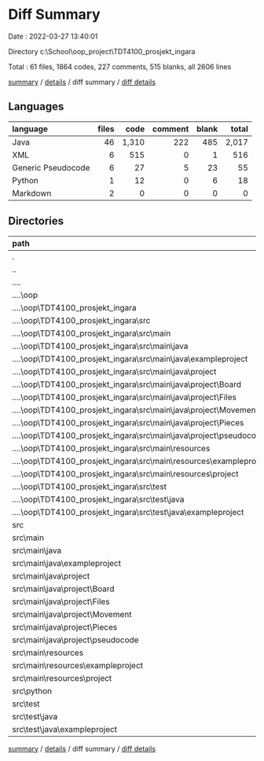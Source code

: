 # Diff Summary

Date : 2022-03-27 13:40:01

Directory c:\School\oop_project\TDT4100_prosjekt_ingara

Total : 61 files,  1864 codes, 227 comments, 515 blanks, all 2606 lines

[summary](results.md) / [details](details.md) / diff summary / [diff details](diff-details.md)

## Languages
| language | files | code | comment | blank | total |
| :--- | ---: | ---: | ---: | ---: | ---: |
| Java | 46 | 1,310 | 222 | 485 | 2,017 |
| XML | 6 | 515 | 0 | 1 | 516 |
| Generic Pseudocode | 6 | 27 | 5 | 23 | 55 |
| Python | 1 | 12 | 0 | 6 | 18 |
| Markdown | 2 | 0 | 0 | 0 | 0 |

## Directories
| path | files | code | comment | blank | total |
| :--- | ---: | ---: | ---: | ---: | ---: |
| . | 61 | 1,864 | 227 | 515 | 2,606 |
| .. | 28 | -1,349 | -160 | -501 | -2,010 |
| ..\.. | 28 | -1,349 | -160 | -501 | -2,010 |
| ..\..\oop | 28 | -1,349 | -160 | -501 | -2,010 |
| ..\..\oop\TDT4100_prosjekt_ingara | 28 | -1,349 | -160 | -501 | -2,010 |
| ..\..\oop\TDT4100_prosjekt_ingara\src | 26 | -1,242 | -159 | -462 | -1,863 |
| ..\..\oop\TDT4100_prosjekt_ingara\src\main | 25 | -1,217 | -159 | -453 | -1,829 |
| ..\..\oop\TDT4100_prosjekt_ingara\src\main\java | 23 | -1,048 | -159 | -447 | -1,654 |
| ..\..\oop\TDT4100_prosjekt_ingara\src\main\java\exampleproject | 3 | -53 | -22 | -19 | -94 |
| ..\..\oop\TDT4100_prosjekt_ingara\src\main\java\project | 19 | -989 | -137 | -427 | -1,553 |
| ..\..\oop\TDT4100_prosjekt_ingara\src\main\java\project\Board | 3 | -199 | -6 | -78 | -283 |
| ..\..\oop\TDT4100_prosjekt_ingara\src\main\java\project\Files | 1 | -3 | -3 | -5 | -11 |
| ..\..\oop\TDT4100_prosjekt_ingara\src\main\java\project\Movement | 2 | -544 | -106 | -214 | -864 |
| ..\..\oop\TDT4100_prosjekt_ingara\src\main\java\project\Pieces | 7 | -93 | -13 | -48 | -154 |
| ..\..\oop\TDT4100_prosjekt_ingara\src\main\java\project\pseudocode | 2 | -101 | -9 | -57 | -167 |
| ..\..\oop\TDT4100_prosjekt_ingara\src\main\resources | 2 | -169 | 0 | -6 | -175 |
| ..\..\oop\TDT4100_prosjekt_ingara\src\main\resources\exampleproject | 1 | -18 | 0 | -3 | -21 |
| ..\..\oop\TDT4100_prosjekt_ingara\src\main\resources\project | 1 | -151 | 0 | -3 | -154 |
| ..\..\oop\TDT4100_prosjekt_ingara\src\test | 1 | -25 | 0 | -9 | -34 |
| ..\..\oop\TDT4100_prosjekt_ingara\src\test\java | 1 | -25 | 0 | -9 | -34 |
| ..\..\oop\TDT4100_prosjekt_ingara\src\test\java\exampleproject | 1 | -25 | 0 | -9 | -34 |
| src | 31 | 3,106 | 386 | 977 | 4,469 |
| src\main | 29 | 3,069 | 386 | 962 | 4,417 |
| src\main\java | 27 | 2,385 | 386 | 955 | 3,726 |
| src\main\java\exampleproject | 3 | 53 | 22 | 19 | 94 |
| src\main\java\project | 23 | 2,326 | 364 | 935 | 3,625 |
| src\main\java\project\Board | 2 | 189 | 6 | 67 | 262 |
| src\main\java\project\Files | 1 | 3 | 3 | 5 | 11 |
| src\main\java\project\Movement | 4 | 1,373 | 266 | 544 | 2,183 |
| src\main\java\project\Pieces | 7 | 100 | 6 | 48 | 154 |
| src\main\java\project\pseudocode | 4 | 128 | 14 | 80 | 222 |
| src\main\resources | 2 | 684 | 0 | 7 | 691 |
| src\main\resources\exampleproject | 1 | 18 | 0 | 3 | 21 |
| src\main\resources\project | 1 | 666 | 0 | 4 | 670 |
| src\python | 1 | 12 | 0 | 6 | 18 |
| src\test | 1 | 25 | 0 | 9 | 34 |
| src\test\java | 1 | 25 | 0 | 9 | 34 |
| src\test\java\exampleproject | 1 | 25 | 0 | 9 | 34 |

[summary](results.md) / [details](details.md) / diff summary / [diff details](diff-details.md)